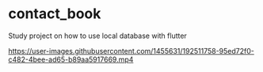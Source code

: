 # contact_book
Study project on how to use local database with flutter


https://user-images.githubusercontent.com/1455631/192511758-95ed72f0-c482-4bee-ad65-b89aa5917669.mp4

